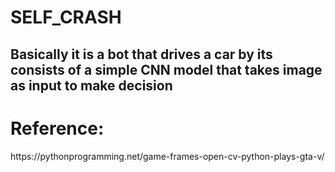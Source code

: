 # SELF_CRASH
<h2>Basically it is a bot that drives a car by its consists of a simple CNN model that takes image as input to make decision</h2>
<h1>Reference:</h1>
<link>https://pythonprogramming.net/game-frames-open-cv-python-plays-gta-v/</link>
